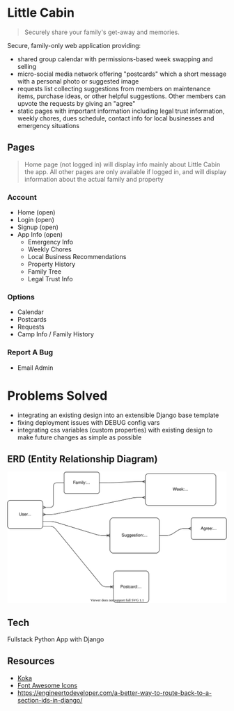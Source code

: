 # Little Cabin

> Securely share your family's get-away and memories.

Secure, family-only web application providing:

- shared group calendar with permissions-based week swapping and selling
- micro-social media network offering "postcards" which a short message with a personal photo or suggested image
- requests list collecting suggestions from members on maintenance items, purchase ideas, or other helpful suggestions. Other members can upvote the requests by giving an "agree"
- static pages with important information including legal trust information, weekly chores, dues schedule, contact info for local businesses and emergency situations

## Pages

> Home page (not logged in) will display info mainly about Little Cabin the app. All other pages are only available if logged in, and will display information about the actual family and property

### Account

- Home (open)
- Login (open)
- Signup (open)
- App Info (open)
  - Emergency Info
  - Weekly Chores
  - Local Business Recommendations
  - Property History
  - Family Tree
  - Legal Trust Info

### Options

- Calendar
- Postcards
- Requests
- Camp Info / Family History

### Report A Bug

- Email Admin

# Problems Solved

- integrating an existing design into an extensible Django base template
- fixing deployment issues with DEBUG config vars
- integrating css variables (custom properties) with existing design to make future changes as simple as possible

## ERD (Entity Relationship Diagram)

![ERD of Project Models](erd.svg)

## Tech

Fullstack Python App with Django

## Resources

- [Koka](https://angrystudio.com/themes/koka-free-bootstrap-5-website-template/)
- [Font Awesome Icons](https://fontawesome.com/)
- https://engineertodeveloper.com/a-better-way-to-route-back-to-a-section-ids-in-django/
